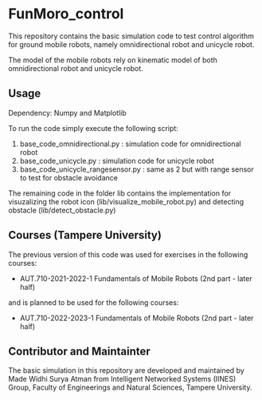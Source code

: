 # FunMoro_control

This repository contains the basic simulation code to test control algorithm for ground mobile robots, namely omnidirectional robot and unicycle robot.

The model of the mobile robots rely on kinematic model of both omnidirectional robot and unicycle robot.

## Usage

Dependency: Numpy and Matplotlib

To run the code simply execute the following script:
1. base_code_omnidirectional.py : simulation code for omnidirectional robot
2. base_code_unicycle.py : simulation code for unicycle robot
3. base_code_unicycle_rangesensor.py : same as 2 but with range sensor to test for obstacle avoidance

The remaining code in the folder lib contains the implementation for visuzalizing the robot icon (lib/visualize_mobile_robot.py) and detecting obstacle (lib/detect_obstacle.py)


## Courses (Tampere University)
The previous version of this code was used for exercises in the following courses:
- AUT.710-2021-2022-1 Fundamentals of Mobile Robots (2nd part - later half)

and is planned to be used for the following courses:
- AUT.710-2022-2023-1 Fundamentals of Mobile Robots (2nd part - later half)


## Contributor and Maintainter

The basic simulation in this repository are developed and maintained by Made Widhi Surya Atman from Intelligent Networked Systems (IINES) Group, Faculty of Engineerings and Natural Sciences, Tampere University.
